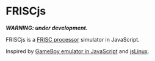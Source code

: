 FRISCjs
=======

***WARNING: under development.***

FRISCjs is a [FRISC processor](http://www.fer.hr/rasip/knjige/frisc) simulator in JavaScript. 

Inspired by [GameBoy emulator in JavaScript](http://imrannazar.com/GameBoy-Emulation-in-JavaScript:-The-CPU) and [jsLinux](http://bellard.org/jslinux/tech.html).
